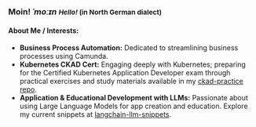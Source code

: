 ### Moin! *ˈmoːɪn* <small>*Hello!* (in North German dialect)</small>

#### About Me / Interests:
- **Business Process Automation:** Dedicated to streamlining business processes using Camunda.
- **Kubernetes CKAD Cert:** Engaging deeply with Kubernetes; preparing for the Certified Kubernetes Application Developer exam through practical exercises and study materials available in my [ckad-practice repo](https://github.com/jjarndt/ckad-practice).
- **Application & Educational Development with LLMs:** Passionate about using Large Language Models for app creation and education. Explore my current snippets at [langchain-llm-snippets](https://github.com/jjarndt/langchain-llm-snippets).
